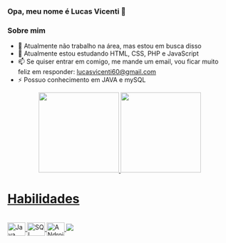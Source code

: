 ### Opa, meu nome é Lucas Vicenti 👋

### Sobre mim


- 🔭 Atualmente não trabalho na área, mas estou em busca disso
- 🌱 Atualmente estou estudando HTML, CSS, PHP e JavaScript
- 📫 Se quiser entrar em comigo, me mande um email, vou ficar muito feliz em responder: lucasvicenti60@gmail.com
- ⚡ Possuo conhecimento em JAVA e mySQL



<div align="center">
  <a href="https://github.com/LucasVicenti12">
  <img height="180em" src="https://github-readme-stats.vercel.app/api?username=LucasVicenti12&show_icons=true&theme=synthwave&include_all_commits=true&count_private=true&border_radius=0px"
       />
  <img height="180em" src="https://github-readme-stats.vercel.app/api/top-langs/?username=LucasVicenti12&layout=compact&langs_count=7&theme=synthwave&border_radius=0px"/>
</div>
  
  <h1>Habilidades</h1>
  <div style="display: inline_block"><br>
  <img align="center" alt="Java" height="30" width="40" src="https://cdn.jsdelivr.net/gh/devicons/devicon/icons/java/java-original.svg" />
  <img align="center" alt="SQL" height="30" width="40" src="https://cdn.jsdelivr.net/gh/devicons/devicon/icons/mysql/mysql-original.svg" />
  <img align="center" alt="ANdroidStudio" height="30" width="40" src="https://cdn.jsdelivr.net/gh/devicons/devicon@v2.15.1/devicon.min.css">
    <img src="https://cdn.jsdelivr.net/gh/devicons/devicon/icons/androidstudio/androidstudio-original.svg" />
          
          
  </div>
